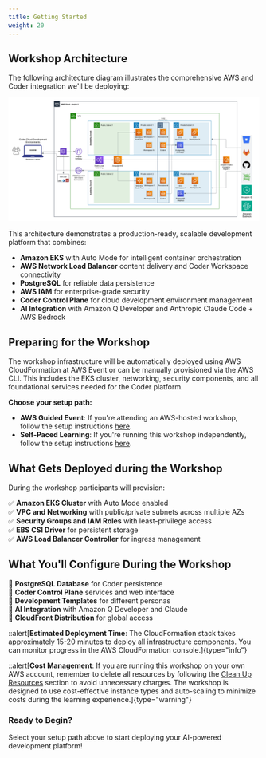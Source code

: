 ```yaml
---
title: Getting Started
weight: 20
---
```


## Workshop Architecture

The following architecture diagram illustrates the comprehensive AWS and Coder integration we'll be deploying: 

![architecture diagram](/static/images/AWSCoderSingleRegionv1-1.png)

This architecture demonstrates a production-ready, scalable development platform that combines:

- **Amazon EKS** with Auto Mode for intelligent container orchestration
- **AWS Network Load Balancer** content delivery and Coder Workspace connectivity
- **PostgreSQL** for reliable data persistence
- **AWS IAM** for enterprise-grade security
- **Coder Control Plane** for cloud development environment management
- **AI Integration** with Amazon Q Developer and Anthropic Claude Code + AWS Bedrock

## Preparing for the Workshop

The workshop infrastructure will be automatically deployed using AWS CloudFormation at AWS Event or can be manually provisioned via the AWS CLI. This includes the EKS cluster, networking, security components, and all foundational services needed for the Coder platform.

**Choose your setup path:**

- **AWS Guided Event**: If you're attending an AWS-hosted workshop, follow the setup instructions [here](/0_getting-started/01-aws-event.html).
- **Self-Paced Learning**: If you're running this workshop independently, follow the setup instructions [here](/0_getting-started/02-own-account.html).

## What Gets Deployed during the Workshop

During the workshop participants will provision:

✅ **Amazon EKS Cluster** with Auto Mode enabled  
✅ **VPC and Networking** with public/private subnets across multiple AZs  
✅ **Security Groups and IAM Roles** with least-privilege access  
✅ **EBS CSI Driver** for persistent storage  
✅ **AWS Load Balancer Controller** for ingress management  

## What You'll Configure During the Workshop

🔧 **PostgreSQL Database** for Coder persistence  
🔧 **Coder Control Plane** services and web interface  
🔧 **Development Templates** for different personas  
🔧 **AI Integration** with Amazon Q Developer and Claude  
🔧 **CloudFront Distribution** for global access  

::alert[**Estimated Deployment Time**: The CloudFormation stack takes approximately 15-20 minutes to deploy all infrastructure components. You can monitor progress in the AWS CloudFormation console.]{type="info"}

::alert[**Cost Management**: If you are running this workshop on your own AWS account, remember to delete all resources by following the [Clean Up Resources](/5_conclusion/52_cleanup.html) section to avoid unnecessary charges. The workshop is designed to use cost-effective instance types and auto-scaling to minimize costs during the learning experience.]{type="warning"}

### Ready to Begin?
Select your setup path above to start deploying your AI-powered development platform!
